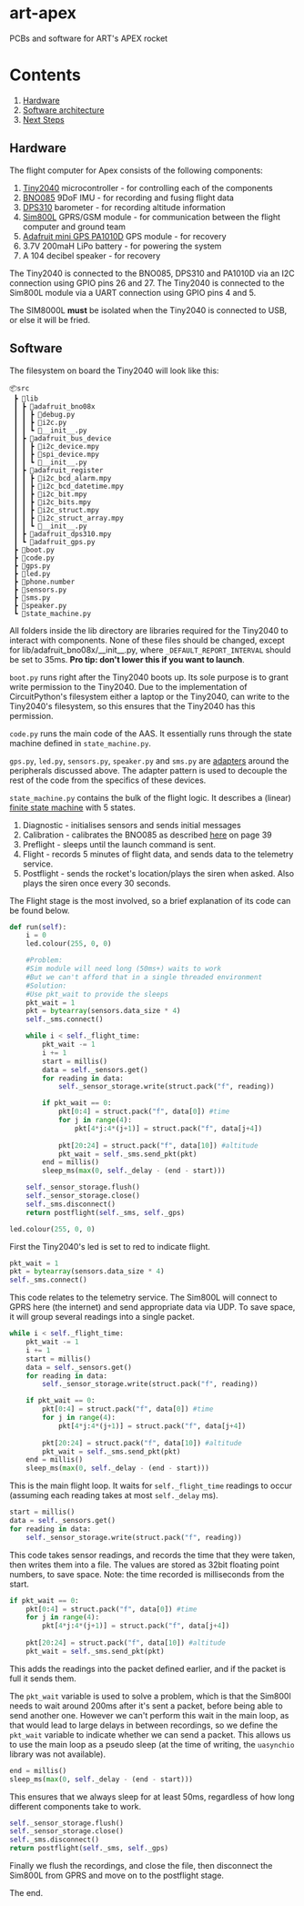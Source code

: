# art-apex
PCBs and software for ART's APEX rocket

# Contents

1. [Hardware](#Hardware)
2. [Software architecture](#SoftwareArchitecture)
3. [Next Steps](#NextSteps)

## Hardware

The flight computer for Apex consists of the following components:

1. [Tiny2040](https://shop.pimoroni.com/products/tiny-2040) microcontroller - for controlling each of the components
2. [BNO085](https://learn.adafruit.com/adafruit-9-dof-orientation-imu-fusion-breakout-bno085) 9DoF IMU - for recording and fusing flight data
3. [DPS310](https://www.infineon.com/cms/en/product/sensor/pressure-sensors/pressure-sensors-for-iot/dps310/) barometer - for recording altitude information
4. [Sim800L](https://nettigo.eu/products/sim800l-gsm-grps-module) GPRS/GSM module - for communication between the flight computer and ground team
5. [Adafruit mini GPS PA1010D](https://www.adafruit.com/product/4415) GPS module - for recovery
6. 3.7V 200maH LiPo battery - for powering the system
7. A 104 decibel speaker - for recovery

The Tiny2040 is connected to the BNO085, DPS310 and PA1010D via an I2C connection using GPIO pins 26 and 27. The Tiny2040 is connected to the Sim800L module via a UART connection using GPIO pins 4 and 5.

The SIM8000L **must** be isolated when the Tiny2040 is connected to USB, or else it will be fried.

## Software

The filesystem on board the Tiny2040 will look like this:
```
📦src
 ┣ 📂lib
 ┃ ┣ 📂adafruit_bno08x
 ┃ ┃ ┣ 📜debug.py
 ┃ ┃ ┣ 📜i2c.py
 ┃ ┃ ┗ 📜__init__.py
 ┃ ┣ 📂adafruit_bus_device
 ┃ ┃ ┣ 📜i2c_device.mpy
 ┃ ┃ ┣ 📜spi_device.mpy
 ┃ ┃ ┗ 📜__init__.py
 ┃ ┣ 📂adafruit_register
 ┃ ┃ ┣ 📜i2c_bcd_alarm.mpy
 ┃ ┃ ┣ 📜i2c_bcd_datetime.mpy
 ┃ ┃ ┣ 📜i2c_bit.mpy
 ┃ ┃ ┣ 📜i2c_bits.mpy
 ┃ ┃ ┣ 📜i2c_struct.mpy
 ┃ ┃ ┣ 📜i2c_struct_array.mpy
 ┃ ┃ ┗ 📜__init__.py
 ┃ ┣ 📜adafruit_dps310.mpy
 ┃ ┗ 📜adafruit_gps.py
 ┣ 📜boot.py
 ┣ 📜code.py
 ┣ 📜gps.py
 ┣ 📜led.py
 ┣ 📜phone.number
 ┣ 📜sensors.py
 ┣ 📜sms.py
 ┣ 📜speaker.py
 ┗ 📜state_machine.py
```

All folders inside the lib directory are libraries required for the Tiny2040 to interact with components. None of these files should be changed, except for lib/adafruit_bno08x/\_\_init__.py, where `_DEFAULT_REPORT_INTERVAL` should be set to 35ms. **Pro tip: don't lower this if you want to launch**.

`boot.py` runs right after the Tiny2040 boots up. Its sole purpose is to grant write permission to the Tiny2040. Due to the implementation of CircuitPython's filesystem either a laptop or the Tiny2040, can write to the Tiny2040's filesystem, so this ensures that the Tiny2040 has this permission.

`code.py` runs the main code of the AAS. It essentially runs through the state machine defined in `state_machine.py`.

`gps.py`, `led.py`, `sensors.py`, `speaker.py` and `sms.py` are [adapters](https://www.tutorialspoint.com/design_pattern/adapter_pattern.htm) around the peripherals discussed above. The adapter pattern is used to decouple the rest of the code from the specifics of these devices.

`state_machine.py` contains the bulk of the flight logic. It describes a (linear) [finite state machine](https://en.wikipedia.org/wiki/Finite-state_machine) with 5 states.

1. Diagnostic - initialises sensors and sends initial messages
2. Calibration - calibrates the BNO085 as described [here](https://www.ceva-dsp.com/wp-content/uploads/2019/10/BNO080_085-Datasheet.pdf) on page 39
3. Preflight - sleeps until the launch command is sent.
4. Flight - records 5 minutes of flight data, and sends data to the telemetry service.
5. Postflight - sends the rocket's location/plays the siren when asked. Also plays the siren once every 30 seconds.

The Flight stage is the most involved, so a brief explanation of its code can be found below.

```py
def run(self):
    i = 0
    led.colour(255, 0, 0)

    #Problem:
    #Sim module will need long (50ms+) waits to work
    #But we can't afford that in a single threaded environment
    #Solution:
    #Use pkt_wait to provide the sleeps
    pkt_wait = 1
    pkt = bytearray(sensors.data_size * 4)
    self._sms.connect()

    while i < self._flight_time:
        pkt_wait -= 1
        i += 1
        start = millis()
        data = self._sensors.get()
        for reading in data:
            self._sensor_storage.write(struct.pack("f", reading))

        if pkt_wait == 0:
            pkt[0:4] = struct.pack("f", data[0]) #time
            for j in range(4):
                pkt[4*j:4*(j+1)] = struct.pack("f", data[j+4])
            
            pkt[20:24] = struct.pack("f", data[10]) #altitude
            pkt_wait = self._sms.send_pkt(pkt)
        end = millis()
        sleep_ms(max(0, self._delay - (end - start)))

    self._sensor_storage.flush()
    self._sensor_storage.close()
    self._sms.disconnect()
    return postflight(self._sms, self._gps)
```

```py
led.colour(255, 0, 0)
```
First the Tiny2040's led is set to red to indicate flight.

```py
pkt_wait = 1
pkt = bytearray(sensors.data_size * 4)
self._sms.connect()
```
This code relates to the telemetry service. The Sim800L will connect to GPRS here (the internet) and send appropriate data via UDP. To save space, it will group several readings into a single packet.

```py
while i < self._flight_time:
    pkt_wait -= 1
    i += 1
    start = millis()
    data = self._sensors.get()
    for reading in data:
        self._sensor_storage.write(struct.pack("f", reading))

    if pkt_wait == 0:
        pkt[0:4] = struct.pack("f", data[0]) #time
        for j in range(4):
            pkt[4*j:4*(j+1)] = struct.pack("f", data[j+4])
        
        pkt[20:24] = struct.pack("f", data[10]) #altitude
        pkt_wait = self._sms.send_pkt(pkt)
    end = millis()
    sleep_ms(max(0, self._delay - (end - start)))
```

This is the main flight loop. It waits for `self._flight_time` readings to occur (assuming each reading takes at most `self._delay` ms).

```py
start = millis()
data = self._sensors.get()
for reading in data:
    self._sensor_storage.write(struct.pack("f", reading))
```
This code takes sensor readings, and records the time that they were taken, then writes them into a file. The values are stored as 32bit floating point numbers, to save space.
Note: the time recorded is milliseconds from the start.

```py
if pkt_wait == 0:
    pkt[0:4] = struct.pack("f", data[0]) #time
    for j in range(4):
        pkt[4*j:4*(j+1)] = struct.pack("f", data[j+4])
    
    pkt[20:24] = struct.pack("f", data[10]) #altitude
    pkt_wait = self._sms.send_pkt(pkt)
```
This adds the readings into the packet defined earlier, and if the packet is full it sends them.

The `pkt_wait` variable is used to solve a problem, which is that the Sim800l needs to wait around 200ms after it's sent a packet, before being able to send another one. However we can't perform this wait in the main loop, as that would lead to large delays in between recordings, so we define the `pkt_wait` variable to indicate whether we can send a packet. This allows us to use the main loop as a pseudo sleep (at the time of writing, the `uasynchio` library was not available).


```py
end = millis()
sleep_ms(max(0, self._delay - (end - start)))
```
This ensures that we always sleep for at least 50ms, regardless of how long different components take to work.

```py
self._sensor_storage.flush()
self._sensor_storage.close()
self._sms.disconnect()
return postflight(self._sms, self._gps)
```
Finally we flush the recordings, and close the file, then disconnect the Sim800L from GPRS and move on to the postflight stage. 

The end.
